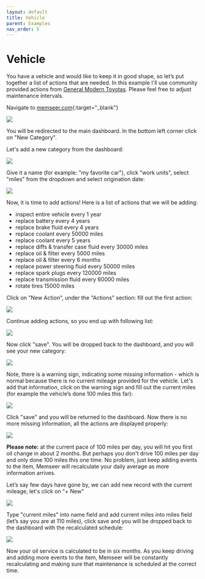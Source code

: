 ```yaml
---
layout: default
title: Vehicle
parent: Examples
nav_order: 5
---
```


# Vehicle

You have a vehicle and would like to keep it in good shape, so let’s put together a list of actions that are needed. In this example I'll use community provided actions from [General Modern Toyotas](https://docs.memseer.com/docs/shared.html). Please feel free to adjust maintenance intervals. 

Navigate to [memseer.com](https://memseer.com){:target="_blank"}

![](../../assets/images/guides/sign_up/signin.jpg)

You will be redirected to the main dashboard. In the bottom left corner click on "New Category".

Let's add a new category from the dashboard:

![](../../assets/images/examples/vehicle/add_new_category.jpg)

Give it a name (for example: "my favorite car"), click "work units", select "miles" from the dropdown and select origination date:

![](../../assets/images/examples/vehicle/my_favorite_car.png)

Now, it is time to add actions! Here is a list of actions that we will be adding:

* inspect entire vehicle every 1 year
* replace battery every 4 years
* replace brake fluid every 4 years
* replace coolant every 50000 miles
* replace coolant every 5 years
* replace diffs & transfer case fluid every 30000 miles
* replace oil & filter every 5000 miles
* replace oil & filter every 6 months
* replace power steering fluid every 50000 miles
* replace spark plugs every 120000 miles
* replace transmission fluid every 60000 miles
* rotate tires 15000 miles

Click on "New Action", under the "Actions" section: fill out the first action:

![](../../assets/images/examples/vehicle/first_action.png)

Continue adding actions, so you end up with following list:

![](../../assets/images/examples/vehicle/my_favorite_car_with_actions.png)

Now click "save". You will be dropped back to the dashboard, and you will see your new category:

![](../../assets/images/examples/vehicle/new_category.png)

Note, there is a warning sign, indicating some missing information - which is normal because there is no current mileage provided for the vehicle. Let's add that information, click on the warning sign and fill out the current miles (for example the vehicle’s done 100 miles this far):

![](../../assets/images/examples/vehicle/add_current_miles.png)

Click "save" and you will be returned to the dashboard. Now there is no more missing information, all the actions are displayed properly:

![](../../assets/images/examples/vehicle/no_missing_information.png)

**Please note:** at the current pace of 100 miles per day, you will hit you first oil change in about 2 months. But perhaps you don't drive 100 miles per day and only done 100 miles this one time. No problem, just keep adding events to the item, Memseer will recalculate your daily average as more information arrives.

Let’s say few days have gone by, we can add new record with the current mileage, let's click on "+ New"

![](../../assets/images/examples/vehicle/add_quick_record.png)

Type "current miles" into name field and add current miles into miles field (let’s say you are at 110 miles), click save and you will be dropped back to the dashboard with the recalculated schedule:

![](../../assets/images/examples/vehicle/recalculate_schedule.png)

Now your oil service is calculated to be in six months. As you keep driving and adding more events to the item, Memseer will be constantly recalculating and making sure that maintenance is scheduled at the correct time.